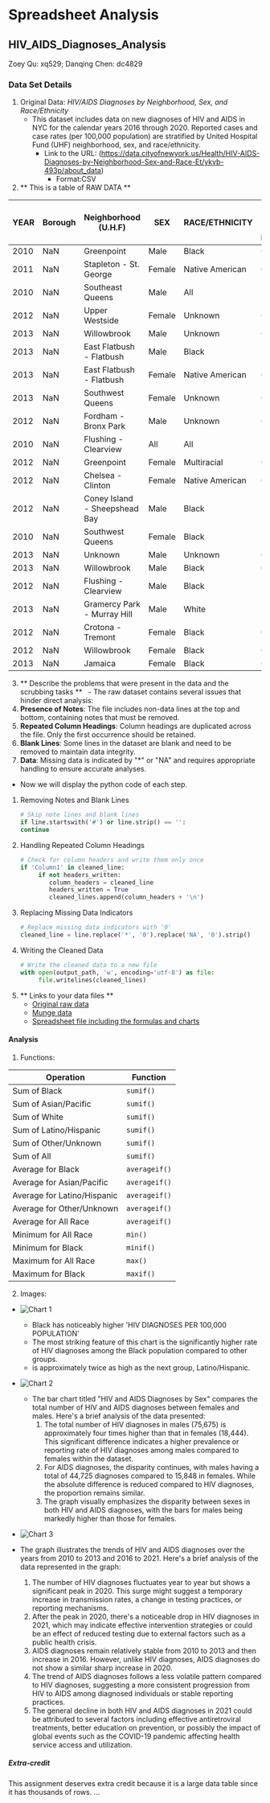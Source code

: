 # Spreadsheet Analysis
## HIV_AIDS_Diagnoses_Analysis
   Zoey Qu: xq529; Danqing Chen: dc4829

### Data Set Details
1. Original Data: _HIV/AIDS Diagnoses by Neighborhood, Sex, and Race/Ethnicity_
   - This dataset includes data on new diagnoses of HIV and AIDS in NYC for the calendar years 2016 through 2020. Reported cases and case rates (per 100,000 population) are stratified by United Hospital Fund (UHF) neighborhood, sex, and race/ethnicity.
     - Link to the URL: (https://data.cityofnewyork.us/Health/HIV-AIDS-Diagnoses-by-Neighborhood-Sex-and-Race-Et/ykvb-493p/about_data)
       - Format:CSV
2. ** This is a table of RAW DATA **

| YEAR | Borough | Neighborhood (U.H.F)         | SEX    | RACE/ETHNICITY | TOTAL NUMBER OF HIV DIAGNOSES | HIV DIAGNOSES PER 100,000 POPULATION | TOTAL NUMBER OF AIDS DIAGNOSES | AIDS DIAGNOSES PER 100,000 POPULATION |
|------|---------|------------------------------|--------|----------------|-------------------------------|--------------------------------------|---------------------------------|---------------------------------------|
| 2010 | NaN     | Greenpoint                   | Male   | Black          | 6                             | 62.1                                 | 5                               | 275.3                                 |
| 2011 | NaN     | Stapleton - St. George       | Female | Native American| 0                             | 0                                    | 0                               | 0                                     |
| 2010 | NaN     | Southeast Queens             | Male   | All            | 23                            | 24.2                                 | 14                              | 15.4                                  |
| 2012 | NaN     | Upper Westside               | Female | Unknown        | 0                             | 0                                    | 0                               | 0                                     |
| 2013 | NaN     | Willowbrook                  | Male   | Unknown        | 0                             | 0                                    | 0                               | 0                                     |
| 2013 | NaN     | East Flatbush - Flatbush     | Male   | Black          | 54                            | 56.5                                 | 33                              | 34.5                                  |
| 2013 | NaN     | East Flatbush - Flatbush     | Female | Native American| 0                             | 0                                    | 0                               | 0                                     |
| 2013 | NaN     | Southwest Queens             | Female | Unknown        | 0                             | 0                                    | 0                               | 0                                     |
| 2012 | NaN     | Fordham - Bronx Park         | Male   | Unknown        | 0                             | 0                                    | 0                               | 0                                     |
| 2010 | NaN     | Flushing - Clearview         | All    | All            | 14                            | 4.3                                  | 12                              | 4.6                                   |
| 2012 | NaN     | Greenpoint                   | Female | Multiracial    | 0                             | 0                                    | 0                               | 0                                     |
| 2012 | NaN     | Chelsea - Clinton            | Female | Native American| 0                             | 0                                    | *                               | *                                     |
| 2012 | NaN     | Coney Island - Sheepshead Bay| Male   | Black          | 20                            | 23.1                                 | 0                               | 0                                     |
| 2010 | NaN     | Southwest Queens             | Female | Black          | 11                            | 12.1                                 | 0                               | 0                                     |
| 2013 | NaN     | Unknown                      | Male   | Unknown        | 0                             | NaN                                  | 1                               | NaN                                   |
| 2013 | NaN     | Willowbrook                  | Male   | Black          | 0                             | 0                                    | 0                               | 0                                     |
| 2012 | NaN     | Flushing - Clearview         | Male   | Black          | 56                            | 71.4                                 | 5                               | 7.9                                   |
| 2013 | NaN     | Gramercy Park - Murray Hill  | Male   | White          | 5                             | 20                                   | 5                               | 200.7                                 |
| 2012 | NaN     | Crotona - Tremont            | Female | Black          | 0                             | 0                                    | 0                               | 0                                     |
| 2012 | NaN     | Willowbrook                  | Female | Black          | 0                             | 0                                    | 0                               | 0                                     |
| 2013 | NaN     | Jamaica                      | Female | Black          | 0                             | 0                                    | 0                               | 0                                     |

3. ** Describe the problems that were present in the data and the scrubbing tasks **
  - The raw dataset contains several issues that hinder direct analysis:  
  1. **Presence of Notes**: The file includes non-data lines at the top and bottom, containing notes that must be removed.
  2. **Repeated Column Headings**: Column headings are duplicated across the file. Only the first occurrence should be retained.
  3. **Blank Lines**: Some lines in the dataset are blank and need to be removed to maintain data integrity.
  4. **Data**: Missing data is indicated by "*" or "NA" and requires appropriate handling to ensure accurate analyses.
  - Now we will display the python code of each step.
  1. Removing Notes and Blank Lines
     ```python
     # Skip note lines and blank lines
     if line.startswith('#') or line.strip() == '':
     continue  
  2. Handling Repeated Column Headings
     ```python
     # Check for column headers and write them only once
     if 'Column1' in cleaned_line:
          if not headers_written:
             column_headers = cleaned_line
             headers_written = True
             cleaned_lines.append(column_headers + '\n')  
  3. Replacing Missing Data Indicators
     ```python
     # Replace missing data indicators with '0'
     cleaned_line = line.replace('*', '0').replace('NA', '0').strip()  
  4. Writing the Cleaned Data
     ```python
     # Write the cleaned data to a new file
     with open(output_path, 'w', encoding='utf-8') as file:
          file.writelines(cleaned_lines)
4. ** Links to your data files **
    - [Original raw data](https://data.cityofnewyork.us/Health/HIV-AIDS-Diagnoses-by-Neighborhood-Sex-and-Race-Et/ykvb-493p/data_preview)
    - [Munge data](./data/clean_data.csv)
    - [Spreadsheet file including the formulas and charts](./data/HIV_AIDS_Diagnoses_excel.xlsx)

#### Analysis

1. Functions:

| Operation                        | Function      |
|----------------------------------|---------------|
| Sum of Black                     | `sumif()`     |
| Sum of Asian/Pacific             | `sumif()`     |
| Sum of White                     | `sumif()`     |
| Sum of Latino/Hispanic           | `sumif()`     |
| Sum of Other/Unknown             | `sumif()`     |
| Sum of All                       | `sumif()`     |
| Average for Black                | `averageif()` |
| Average for Asian/Pacific        | `averageif()` |
| Average for Latino/Hispanic      | `averageif()` |
| Average for Other/Unknown        | `averageif()` |
| Average for All Race             | `averageif()` |
| Minimum for All Race             | `min()`       |
| Minimum for Black                | `minif()`       |
| Maximum for All Race             | `max()`       |
| Maximum for Black                | `maxif()`       |


2. Images:
- ![Chart 1](./images/chart1.png)
   - Black has noticeably higher 'HIV DIAGNOSES PER 100,000 POPULATION'
   - The most striking feature of this chart is the significantly higher rate of HIV diagnoses among the Black population compared to other groups.
   -  is approximately twice as high as the next group, Latino/Hispanic.


- ![Chart 2](./images/chart2.jpg)
  - The bar chart titled "HIV and AIDS Diagnoses by Sex" compares the total number of HIV and AIDS diagnoses between females and males. Here's a brief analysis of the data presented:
     1. The total number of HIV diagnoses in males (75,675) is approximately four times higher than that in females (18,444). This significant difference indicates a higher prevalence or reporting rate of HIV diagnoses among males compared to females within the dataset.
     2. For AIDS diagnoses, the disparity continues, with males having a total of 44,725 diagnoses compared to 15,848 in females. While the absolute difference is reduced compared to HIV diagnoses, the proportion remains similar.
     3. The graph visually emphasizes the disparity between sexes in both HIV and AIDS diagnoses, with the bars for males being markedly higher than those for females.
- ![Chart 3](./images/chart3.jpg)
 - The graph illustrates the trends of HIV and AIDS diagnoses over the years from 2010 to 2013 and 2016 to 2021. Here's a brief analysis of the data represented in the graph:
     1. The number of HIV diagnoses fluctuates year to year but shows a significant peak in 2020. This surge might suggest a temporary increase in transmission rates, a change in testing practices, or reporting mechanisms.
     2. After the peak in 2020, there's a noticeable drop in HIV diagnoses in 2021, which may indicate effective intervention strategies or could be an effect of reduced testing due to external factors such as a public health crisis. 
     3. AIDS diagnoses remain relatively stable from 2010 to 2013 and then increase in 2016. However, unlike HIV diagnoses, AIDS diagnoses do not show a similar sharp increase in 2020.
     4. The trend of AIDS diagnoses follows a less volatile pattern compared to HIV diagnoses, suggesting a more consistent progression from HIV to AIDS among diagnosed individuals or stable reporting practices.
     5. The general decline in both HIV and AIDS diagnoses in 2021 could be attributed to several factors including effective antiretroviral treatments, better education on prevention, or possibly the impact of global events such as the COVID-19 pandemic affecting health service access and utilization.
##### Extra-credit

This assignment deserves extra credit because it is a large data table since it has thousands of rows.
...

  

